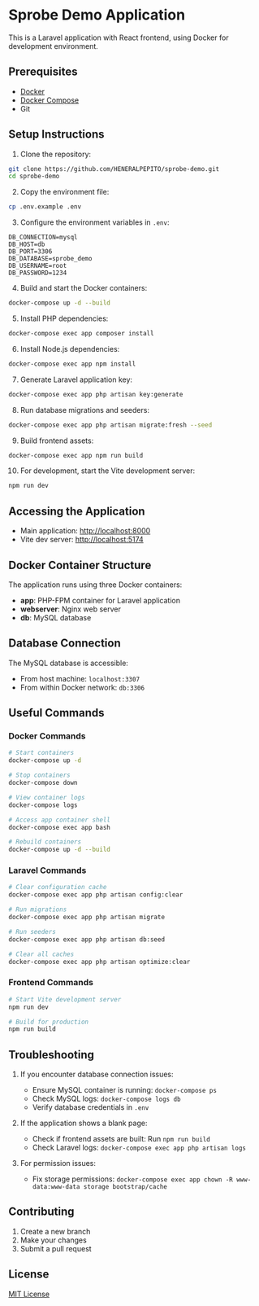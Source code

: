 # Sprobe Demo Application

This is a Laravel application with React frontend, using Docker for development environment.

## Prerequisites

- [Docker](https://www.docker.com/get-started)
- [Docker Compose](https://docs.docker.com/compose/install/)
- Git

## Setup Instructions

1. Clone the repository:
```bash
git clone https://github.com/HENERALPEPITO/sprobe-demo.git
cd sprobe-demo
```

2. Copy the environment file:
```bash
cp .env.example .env
```

3. Configure the environment variables in `.env`:
```env
DB_CONNECTION=mysql
DB_HOST=db
DB_PORT=3306
DB_DATABASE=sprobe_demo
DB_USERNAME=root
DB_PASSWORD=1234
```

4. Build and start the Docker containers:
```bash
docker-compose up -d --build
```

5. Install PHP dependencies:
```bash
docker-compose exec app composer install
```

6. Install Node.js dependencies:
```bash
docker-compose exec app npm install
```

7. Generate Laravel application key:
```bash
docker-compose exec app php artisan key:generate
```

8. Run database migrations and seeders:
```bash
docker-compose exec app php artisan migrate:fresh --seed
```

9. Build frontend assets:
```bash
docker-compose exec app npm run build
```

10. For development, start the Vite development server:
```bash
npm run dev
```

## Accessing the Application

- Main application: [http://localhost:8000](http://localhost:8000)
- Vite dev server: [http://localhost:5174](http://localhost:5174)

## Docker Container Structure

The application runs using three Docker containers:
- **app**: PHP-FPM container for Laravel application
- **webserver**: Nginx web server
- **db**: MySQL database

## Database Connection

The MySQL database is accessible:
- From host machine: `localhost:3307`
- From within Docker network: `db:3306`

## Useful Commands

### Docker Commands
```bash
# Start containers
docker-compose up -d

# Stop containers
docker-compose down

# View container logs
docker-compose logs

# Access app container shell
docker-compose exec app bash

# Rebuild containers
docker-compose up -d --build
```

### Laravel Commands
```bash
# Clear configuration cache
docker-compose exec app php artisan config:clear

# Run migrations
docker-compose exec app php artisan migrate

# Run seeders
docker-compose exec app php artisan db:seed

# Clear all caches
docker-compose exec app php artisan optimize:clear
```

### Frontend Commands
```bash
# Start Vite development server
npm run dev

# Build for production
npm run build
```

## Troubleshooting

1. If you encounter database connection issues:
   - Ensure MySQL container is running: `docker-compose ps`
   - Check MySQL logs: `docker-compose logs db`
   - Verify database credentials in `.env`

2. If the application shows a blank page:
   - Check if frontend assets are built: Run `npm run build`
   - Check Laravel logs: `docker-compose exec app php artisan logs`

3. For permission issues:
   - Fix storage permissions: `docker-compose exec app chown -R www-data:www-data storage bootstrap/cache`

## Contributing

1. Create a new branch
2. Make your changes
3. Submit a pull request

## License

[MIT License](LICENSE.md)
